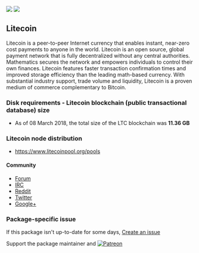 [![](https://img.shields.io/chocolatey/v/litecoin?color=green&label=litecoin)](https://chocolatey.org/packages/litecoin) [![](https://img.shields.io/chocolatey/dt/litecoin)](https://chocolatey.org/packages/litecoin)

## Litecoin
Litecoin is a peer-to-peer Internet currency that enables instant, near-zero cost payments to anyone in the world. 
Litecoin is an open source, global payment network that is fully decentralized without any central authorities. 
Mathematics secures the network and empowers individuals to control their own finances. Litecoin features faster 
transaction confirmation times and improved storage efficiency than the leading math-based currency. With substantial 
industry support, trade volume and liquidity, Litecoin is a proven medium of commerce complementary to Bitcoin.

### Disk requirements - Litecoin blockchain (public transactional database) size
* As of 08 March 2018, the total size of the LTC blockchain was __11.36 GB__ 

### Litecoin node distribution
* https://www.litecoinpool.org/pools

#### Community
* [Forum](https://litecointalk.io/)
* [IRC](https://webchat.freenode.net/?channels=litecoin)
* [Reddit](https://www.reddit.com/r/litecoin/)
* [Twitter](https://twitter.com/LitecoinProject)
* [Google+](https://plus.google.com/+LitecoinOrg)

### Package-specific issue
If this package isn't up-to-date for some days, [Create an issue](https://github.com/tunisiano187/Chocolatey-packages/issues/new/choose)

Support the package maintainer and [![Patreon](https://cdn.jsdelivr.net/gh/tunisiano187/Chocolatey-packages@d15c4e19c709e7148588d4523ffc6dd3cd3c7e5e/icons/patreon.png)](https://www.patreon.com/tunisiano)
